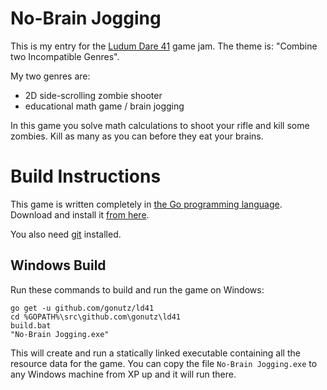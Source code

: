 No-Brain Jogging
================

This is my entry for the [Ludum Dare 41](https://ldjam.com/events/ludum-dare/41) game jam. The theme is: "Combine two Incompatible Genres".

My two genres are:

- 2D side-scrolling zombie shooter
- educational math game / brain jogging

In this game you solve math calculations to shoot your rifle and kill some zombies. Kill as many as you can before they eat your brains.

Build Instructions
==================

This game is written completely in [the Go programming language](https://golang.org). Download and install it [from here]().

You also need [git](https://git-scm.com/downloads) installed.

Windows Build
-------------

Run these commands to build and run the game on Windows:

```
go get -u github.com/gonutz/ld41
cd %GOPATH%\src\github.com\gonutz\ld41
build.bat
"No-Brain Jogging.exe"
```

This will create and run a statically linked executable containing all the resource data for the game. You can copy the file `No-Brain Jogging.exe` to any Windows machine from XP up and it will run there.